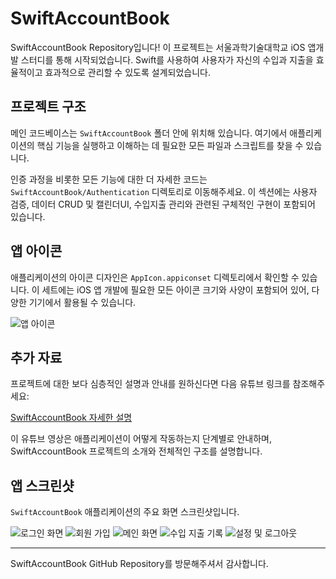 # SwiftAccountBook

SwiftAccountBook Repository입니다! 이 프로젝트는 서울과학기술대학교 iOS 앱개발 스터디를 통해 시작되었습니다. Swift를 사용하여 사용자가 자신의 수입과 지출을 효율적이고 효과적으로 관리할 수 있도록 설계되었습니다.

## 프로젝트 구조

메인 코드베이스는 `SwiftAccountBook` 폴더 안에 위치해 있습니다. 여기에서 애플리케이션의 핵심 기능을 실행하고 이해하는 데 필요한 모든 파일과 스크립트를 찾을 수 있습니다.

인증 과정을 비롯한 모든 기능에 대한 더 자세한 코드는 `SwiftAccountBook/Authentication` 디렉토리로 이동해주세요. 이 섹션에는 사용자 검증, 데이터 CRUD 및 캘린더UI, 수입지출 관리와 관련된 구체적인 구현이 포함되어 있습니다.

## 앱 아이콘

애플리케이션의 아이콘 디자인은 `AppIcon.appiconset` 디렉토리에서 확인할 수 있습니다. 이 세트에는 iOS 앱 개발에 필요한 모든 아이콘 크기와 사양이 포함되어 있어, 다양한 기기에서 활용될 수 있습니다.

![앱 아이콘](/screenshots/AppIcon.png)

## 추가 자료

프로젝트에 대한 보다 심층적인 설명과 안내를 원하신다면 다음 유튜브 링크를 참조해주세요:

[SwiftAccountBook 자세한 설명](https://youtu.be/fxkjL98pGoU?si=_5Kv65MW6r7aMs4t)

이 유튜브 영상은 애플리케이션이 어떻게 작동하는지 단계별로 안내하며, SwiftAccountBook 프로젝트의 소개와 전체적인 구조를 설명합니다.

## 앱 스크린샷

`SwiftAccountBook` 애플리케이션의 주요 화면 스크린샷입니다.

![로그인 화면](/screenshots/SignIn_view.png)
![회원 가입](/screenshots/SignUp_view.png)
![메인 화면](/screenshots/Main_view.png)
![수입 지출 기록](/screenshots/AddRecord_view.png)
![설정 및 로그아웃](/screenshots/Setting_view.png)


---

SwiftAccountBook GitHub Repository를 방문해주셔서 감사합니다.
